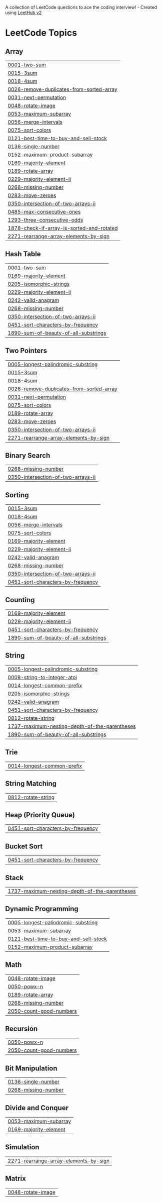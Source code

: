 A collection of LeetCode questions to ace the coding interview! - Created using [LeetHub v2](https://github.com/arunbhardwaj/LeetHub-2.0)
<!---LeetCode Topics Start-->
# LeetCode Topics
## Array
|  |
| ------- |
| [0001-two-sum](https://github.com/Shekhu04/Leet-Code/tree/master/0001-two-sum) |
| [0015-3sum](https://github.com/Shekhu04/Leet-Code/tree/master/0015-3sum) |
| [0018-4sum](https://github.com/Shekhu04/Leet-Code/tree/master/0018-4sum) |
| [0026-remove-duplicates-from-sorted-array](https://github.com/Shekhu04/Leet-Code/tree/master/0026-remove-duplicates-from-sorted-array) |
| [0031-next-permutation](https://github.com/Shekhu04/Leet-Code/tree/master/0031-next-permutation) |
| [0048-rotate-image](https://github.com/Shekhu04/Leet-Code/tree/master/0048-rotate-image) |
| [0053-maximum-subarray](https://github.com/Shekhu04/Leet-Code/tree/master/0053-maximum-subarray) |
| [0056-merge-intervals](https://github.com/Shekhu04/Leet-Code/tree/master/0056-merge-intervals) |
| [0075-sort-colors](https://github.com/Shekhu04/Leet-Code/tree/master/0075-sort-colors) |
| [0121-best-time-to-buy-and-sell-stock](https://github.com/Shekhu04/Leet-Code/tree/master/0121-best-time-to-buy-and-sell-stock) |
| [0136-single-number](https://github.com/Shekhu04/Leet-Code/tree/master/0136-single-number) |
| [0152-maximum-product-subarray](https://github.com/Shekhu04/Leet-Code/tree/master/0152-maximum-product-subarray) |
| [0169-majority-element](https://github.com/Shekhu04/Leet-Code/tree/master/0169-majority-element) |
| [0189-rotate-array](https://github.com/Shekhu04/Leet-Code/tree/master/0189-rotate-array) |
| [0229-majority-element-ii](https://github.com/Shekhu04/Leet-Code/tree/master/0229-majority-element-ii) |
| [0268-missing-number](https://github.com/Shekhu04/Leet-Code/tree/master/0268-missing-number) |
| [0283-move-zeroes](https://github.com/Shekhu04/Leet-Code/tree/master/0283-move-zeroes) |
| [0350-intersection-of-two-arrays-ii](https://github.com/Shekhu04/Leet-Code/tree/master/0350-intersection-of-two-arrays-ii) |
| [0485-max-consecutive-ones](https://github.com/Shekhu04/Leet-Code/tree/master/0485-max-consecutive-ones) |
| [1293-three-consecutive-odds](https://github.com/Shekhu04/Leet-Code/tree/master/1293-three-consecutive-odds) |
| [1878-check-if-array-is-sorted-and-rotated](https://github.com/Shekhu04/Leet-Code/tree/master/1878-check-if-array-is-sorted-and-rotated) |
| [2271-rearrange-array-elements-by-sign](https://github.com/Shekhu04/Leet-Code/tree/master/2271-rearrange-array-elements-by-sign) |
## Hash Table
|  |
| ------- |
| [0001-two-sum](https://github.com/Shekhu04/Leet-Code/tree/master/0001-two-sum) |
| [0169-majority-element](https://github.com/Shekhu04/Leet-Code/tree/master/0169-majority-element) |
| [0205-isomorphic-strings](https://github.com/Shekhu04/Leet-Code/tree/master/0205-isomorphic-strings) |
| [0229-majority-element-ii](https://github.com/Shekhu04/Leet-Code/tree/master/0229-majority-element-ii) |
| [0242-valid-anagram](https://github.com/Shekhu04/Leet-Code/tree/master/0242-valid-anagram) |
| [0268-missing-number](https://github.com/Shekhu04/Leet-Code/tree/master/0268-missing-number) |
| [0350-intersection-of-two-arrays-ii](https://github.com/Shekhu04/Leet-Code/tree/master/0350-intersection-of-two-arrays-ii) |
| [0451-sort-characters-by-frequency](https://github.com/Shekhu04/Leet-Code/tree/master/0451-sort-characters-by-frequency) |
| [1890-sum-of-beauty-of-all-substrings](https://github.com/Shekhu04/Leet-Code/tree/master/1890-sum-of-beauty-of-all-substrings) |
## Two Pointers
|  |
| ------- |
| [0005-longest-palindromic-substring](https://github.com/Shekhu04/Leet-Code/tree/master/0005-longest-palindromic-substring) |
| [0015-3sum](https://github.com/Shekhu04/Leet-Code/tree/master/0015-3sum) |
| [0018-4sum](https://github.com/Shekhu04/Leet-Code/tree/master/0018-4sum) |
| [0026-remove-duplicates-from-sorted-array](https://github.com/Shekhu04/Leet-Code/tree/master/0026-remove-duplicates-from-sorted-array) |
| [0031-next-permutation](https://github.com/Shekhu04/Leet-Code/tree/master/0031-next-permutation) |
| [0075-sort-colors](https://github.com/Shekhu04/Leet-Code/tree/master/0075-sort-colors) |
| [0189-rotate-array](https://github.com/Shekhu04/Leet-Code/tree/master/0189-rotate-array) |
| [0283-move-zeroes](https://github.com/Shekhu04/Leet-Code/tree/master/0283-move-zeroes) |
| [0350-intersection-of-two-arrays-ii](https://github.com/Shekhu04/Leet-Code/tree/master/0350-intersection-of-two-arrays-ii) |
| [2271-rearrange-array-elements-by-sign](https://github.com/Shekhu04/Leet-Code/tree/master/2271-rearrange-array-elements-by-sign) |
## Binary Search
|  |
| ------- |
| [0268-missing-number](https://github.com/Shekhu04/Leet-Code/tree/master/0268-missing-number) |
| [0350-intersection-of-two-arrays-ii](https://github.com/Shekhu04/Leet-Code/tree/master/0350-intersection-of-two-arrays-ii) |
## Sorting
|  |
| ------- |
| [0015-3sum](https://github.com/Shekhu04/Leet-Code/tree/master/0015-3sum) |
| [0018-4sum](https://github.com/Shekhu04/Leet-Code/tree/master/0018-4sum) |
| [0056-merge-intervals](https://github.com/Shekhu04/Leet-Code/tree/master/0056-merge-intervals) |
| [0075-sort-colors](https://github.com/Shekhu04/Leet-Code/tree/master/0075-sort-colors) |
| [0169-majority-element](https://github.com/Shekhu04/Leet-Code/tree/master/0169-majority-element) |
| [0229-majority-element-ii](https://github.com/Shekhu04/Leet-Code/tree/master/0229-majority-element-ii) |
| [0242-valid-anagram](https://github.com/Shekhu04/Leet-Code/tree/master/0242-valid-anagram) |
| [0268-missing-number](https://github.com/Shekhu04/Leet-Code/tree/master/0268-missing-number) |
| [0350-intersection-of-two-arrays-ii](https://github.com/Shekhu04/Leet-Code/tree/master/0350-intersection-of-two-arrays-ii) |
| [0451-sort-characters-by-frequency](https://github.com/Shekhu04/Leet-Code/tree/master/0451-sort-characters-by-frequency) |
## Counting
|  |
| ------- |
| [0169-majority-element](https://github.com/Shekhu04/Leet-Code/tree/master/0169-majority-element) |
| [0229-majority-element-ii](https://github.com/Shekhu04/Leet-Code/tree/master/0229-majority-element-ii) |
| [0451-sort-characters-by-frequency](https://github.com/Shekhu04/Leet-Code/tree/master/0451-sort-characters-by-frequency) |
| [1890-sum-of-beauty-of-all-substrings](https://github.com/Shekhu04/Leet-Code/tree/master/1890-sum-of-beauty-of-all-substrings) |
## String
|  |
| ------- |
| [0005-longest-palindromic-substring](https://github.com/Shekhu04/Leet-Code/tree/master/0005-longest-palindromic-substring) |
| [0008-string-to-integer-atoi](https://github.com/Shekhu04/Leet-Code/tree/master/0008-string-to-integer-atoi) |
| [0014-longest-common-prefix](https://github.com/Shekhu04/Leet-Code/tree/master/0014-longest-common-prefix) |
| [0205-isomorphic-strings](https://github.com/Shekhu04/Leet-Code/tree/master/0205-isomorphic-strings) |
| [0242-valid-anagram](https://github.com/Shekhu04/Leet-Code/tree/master/0242-valid-anagram) |
| [0451-sort-characters-by-frequency](https://github.com/Shekhu04/Leet-Code/tree/master/0451-sort-characters-by-frequency) |
| [0812-rotate-string](https://github.com/Shekhu04/Leet-Code/tree/master/0812-rotate-string) |
| [1737-maximum-nesting-depth-of-the-parentheses](https://github.com/Shekhu04/Leet-Code/tree/master/1737-maximum-nesting-depth-of-the-parentheses) |
| [1890-sum-of-beauty-of-all-substrings](https://github.com/Shekhu04/Leet-Code/tree/master/1890-sum-of-beauty-of-all-substrings) |
## Trie
|  |
| ------- |
| [0014-longest-common-prefix](https://github.com/Shekhu04/Leet-Code/tree/master/0014-longest-common-prefix) |
## String Matching
|  |
| ------- |
| [0812-rotate-string](https://github.com/Shekhu04/Leet-Code/tree/master/0812-rotate-string) |
## Heap (Priority Queue)
|  |
| ------- |
| [0451-sort-characters-by-frequency](https://github.com/Shekhu04/Leet-Code/tree/master/0451-sort-characters-by-frequency) |
## Bucket Sort
|  |
| ------- |
| [0451-sort-characters-by-frequency](https://github.com/Shekhu04/Leet-Code/tree/master/0451-sort-characters-by-frequency) |
## Stack
|  |
| ------- |
| [1737-maximum-nesting-depth-of-the-parentheses](https://github.com/Shekhu04/Leet-Code/tree/master/1737-maximum-nesting-depth-of-the-parentheses) |
## Dynamic Programming
|  |
| ------- |
| [0005-longest-palindromic-substring](https://github.com/Shekhu04/Leet-Code/tree/master/0005-longest-palindromic-substring) |
| [0053-maximum-subarray](https://github.com/Shekhu04/Leet-Code/tree/master/0053-maximum-subarray) |
| [0121-best-time-to-buy-and-sell-stock](https://github.com/Shekhu04/Leet-Code/tree/master/0121-best-time-to-buy-and-sell-stock) |
| [0152-maximum-product-subarray](https://github.com/Shekhu04/Leet-Code/tree/master/0152-maximum-product-subarray) |
## Math
|  |
| ------- |
| [0048-rotate-image](https://github.com/Shekhu04/Leet-Code/tree/master/0048-rotate-image) |
| [0050-powx-n](https://github.com/Shekhu04/Leet-Code/tree/master/0050-powx-n) |
| [0189-rotate-array](https://github.com/Shekhu04/Leet-Code/tree/master/0189-rotate-array) |
| [0268-missing-number](https://github.com/Shekhu04/Leet-Code/tree/master/0268-missing-number) |
| [2050-count-good-numbers](https://github.com/Shekhu04/Leet-Code/tree/master/2050-count-good-numbers) |
## Recursion
|  |
| ------- |
| [0050-powx-n](https://github.com/Shekhu04/Leet-Code/tree/master/0050-powx-n) |
| [2050-count-good-numbers](https://github.com/Shekhu04/Leet-Code/tree/master/2050-count-good-numbers) |
## Bit Manipulation
|  |
| ------- |
| [0136-single-number](https://github.com/Shekhu04/Leet-Code/tree/master/0136-single-number) |
| [0268-missing-number](https://github.com/Shekhu04/Leet-Code/tree/master/0268-missing-number) |
## Divide and Conquer
|  |
| ------- |
| [0053-maximum-subarray](https://github.com/Shekhu04/Leet-Code/tree/master/0053-maximum-subarray) |
| [0169-majority-element](https://github.com/Shekhu04/Leet-Code/tree/master/0169-majority-element) |
## Simulation
|  |
| ------- |
| [2271-rearrange-array-elements-by-sign](https://github.com/Shekhu04/Leet-Code/tree/master/2271-rearrange-array-elements-by-sign) |
## Matrix
|  |
| ------- |
| [0048-rotate-image](https://github.com/Shekhu04/Leet-Code/tree/master/0048-rotate-image) |
<!---LeetCode Topics End-->